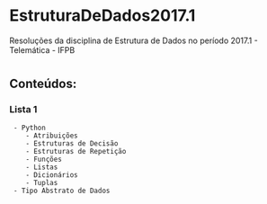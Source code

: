 # EstruturaDeDados2017.1
Resoluções da disciplina de Estrutura de Dados no período 2017.1 - Telemática - IFPB
# 
## Conteúdos: 
  ### Lista 1
     - Python
        - Atribuições
        - Estruturas de Decisão
        - Estruturas de Repetição
        - Funções
        - Listas
        - Dicionários
        - Tuplas
     - Tipo Abstrato de Dados
